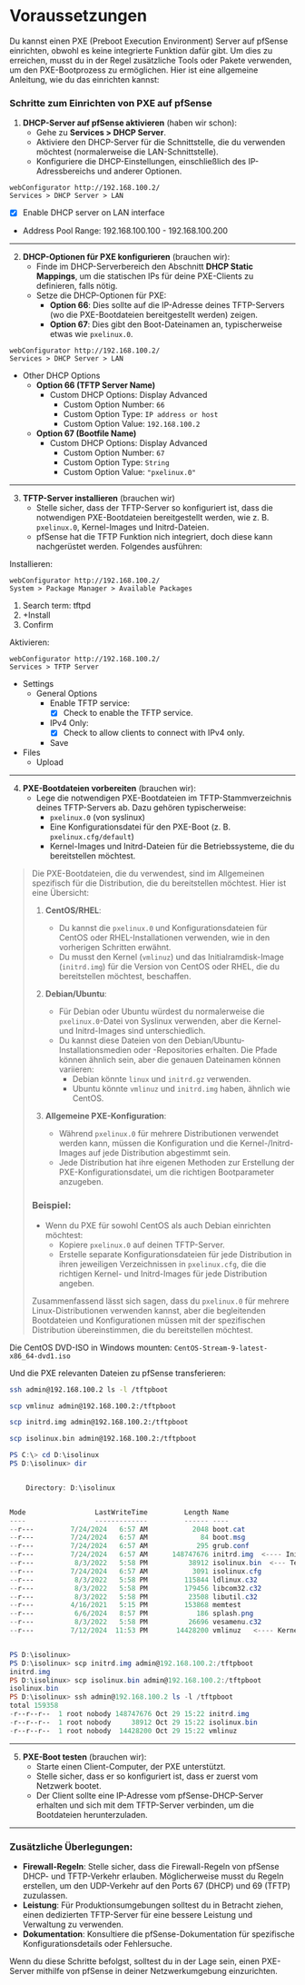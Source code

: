 # Voraussetzungen

Du kannst einen PXE (Preboot Execution Environment) Server auf pfSense einrichten, obwohl es keine integrierte Funktion dafür gibt. Um dies zu erreichen, musst du in der Regel zusätzliche Tools oder Pakete verwenden, um den PXE-Bootprozess zu ermöglichen. Hier ist eine allgemeine Anleitung, wie du das einrichten kannst:

### Schritte zum Einrichten von PXE auf pfSense

1. **DHCP-Server auf pfSense aktivieren** (haben wir schon):
   - Gehe zu **Services > DHCP Server**.
   - Aktiviere den DHCP-Server für die Schnittstelle, die du verwenden möchtest (normalerweise die LAN-Schnittstelle).
   - Konfiguriere die DHCP-Einstellungen, einschließlich des IP-Adressbereichs und anderer Optionen.

```plaintext
webConfigurator http://192.168.100.2/
Services > DHCP Server > LAN
```
- [x] Enable DHCP server on LAN interface
- Address Pool Range: 192.168.100.100 - 192.168.100.200
---
2. **DHCP-Optionen für PXE konfigurieren** (brauchen wir):
   - Finde im DHCP-Serverbereich den Abschnitt **DHCP Static Mappings**, um die statischen IPs für deine PXE-Clients zu definieren, falls nötig.
   - Setze die DHCP-Optionen für PXE:
     - **Option 66**: Dies sollte auf die IP-Adresse deines TFTP-Servers (wo die PXE-Bootdateien bereitgestellt werden) zeigen.
     - **Option 67**: Dies gibt den Boot-Dateinamen an, typischerweise etwas wie `pxelinux.0`.

```plaintext
webConfigurator http://192.168.100.2/
Services > DHCP Server > LAN
```
- Other DHCP Options
   - **Option 66 (TFTP Server Name)**
        - Custom DHCP Options: Display Advanced 
           - Custom Option Number: `66`
           - Custom Option Type: `IP address or host`
           - Custom Option Value: `192.168.100.2`
   - **Option 67 (Bootfile Name)**
        - Custom DHCP Options: Display Advanced 
           - Custom Option Number: `67`
           - Custom Option Type: `String`
           - Custom Option Value: `"pxelinux.0"`
---
3. **TFTP-Server installieren** (brauchen wir)
   - Stelle sicher, dass der TFTP-Server so konfiguriert ist, dass die notwendigen PXE-Bootdateien bereitgestellt werden, wie z. B. `pxelinux.0`, Kernel-Images und Initrd-Dateien.
   - pfSense hat die TFTP Funktion nich integriert, doch diese kann nachgerüstet werden. Folgendes ausführen:

Installieren:
```plaintext
webConfigurator http://192.168.100.2/
System > Package Manager > Available Packages
```

1. Search term: tftpd
2. +Install
3. Confirm

Aktivieren:
```plaintext
webConfigurator http://192.168.100.2/
Services > TFTP Server
```
- Settings
   - General Options
      - Enable TFTP service:
         - [x] Check to enable the TFTP service.
      - IPv4 Only:
         - [x] Check to allow clients to connect with IPv4 only.
      - Save
- Files
   - Upload
---
4. **PXE-Bootdateien vorbereiten** (brauchen wir):
   - Lege die notwendigen PXE-Bootdateien im TFTP-Stammverzeichnis deines TFTP-Servers ab. Dazu gehören typischerweise:
     - `pxelinux.0` (von syslinux)
     - Eine Konfigurationsdatei für den PXE-Boot (z. B. `pxelinux.cfg/default`)
     - Kernel-Images und Initrd-Dateien für die Betriebssysteme, die du bereitstellen möchtest.

> Die PXE-Bootdateien, die du verwendest, sind im Allgemeinen spezifisch für die Distribution, die du bereitstellen möchtest. Hier ist eine Übersicht:
> 
> 1. **CentOS/RHEL**:
>    - Du kannst die `pxelinux.0` und Konfigurationsdateien für CentOS oder RHEL-Installationen verwenden, wie in den vorherigen Schritten erwähnt.
>    - Du musst den Kernel (`vmlinuz`) und das Initialramdisk-Image (`initrd.img`) für die Version von CentOS oder RHEL, die du bereitstellen möchtest, beschaffen.
> 
> 2. **Debian/Ubuntu**:
>    - Für Debian oder Ubuntu würdest du normalerweise die `pxelinux.0`-Datei von Syslinux verwenden, aber die Kernel- und Initrd-Images sind unterschiedlich.
>    - Du kannst diese Dateien von den Debian/Ubuntu-Installationsmedien oder -Repositories erhalten. Die Pfade können ähnlich sein, aber die genauen Dateinamen können variieren:
>      - Debian könnte `linux` und `initrd.gz` verwenden.
>      - Ubuntu könnte `vmlinuz` und `initrd.img` haben, ähnlich wie CentOS.
> 
> 3. **Allgemeine PXE-Konfiguration**:
>    - Während `pxelinux.0` für mehrere Distributionen verwendet werden kann, müssen die Konfiguration und die Kernel-/Initrd-Images auf jede Distribution abgestimmt sein.
>    - Jede Distribution hat ihre eigenen Methoden zur Erstellung der PXE-Konfigurationsdatei, um die richtigen Bootparameter anzugeben.
> 
> ### Beispiel:
> - Wenn du PXE für sowohl CentOS als auch Debian einrichten möchtest:
>   - Kopiere `pxelinux.0` auf deinen TFTP-Server.
>   - Erstelle separate Konfigurationsdateien für jede Distribution in ihren jeweiligen Verzeichnissen in `pxelinux.cfg`, die die richtigen Kernel- und Initrd-Images für jede Distribution angeben.
> 
> Zusammenfassend lässt sich sagen, dass du `pxelinux.0` für mehrere Linux-Distributionen verwenden kannst, aber die begleitenden Bootdateien und Konfigurationen müssen mit der spezifischen Distribution übereinstimmen, die du bereitstellen möchtest.

Die CentOS DVD-ISO in Windows mounten: `CentOS-Stream-9-latest-x86_64-dvd1.iso`

Und die PXE relevanten Dateien zu pfSense transferieren:

```bash
ssh admin@192.168.100.2 ls -l /tftpboot
```
```bash
scp vmlinuz admin@192.168.100.2:/tftpboot
```
```bash
scp initrd.img admin@192.168.100.2:/tftpboot
```
```bash
scp isolinux.bin admin@192.168.100.2:/tftpboot
```

```powershell
PS C:\> cd D:\isolinux
PS D:\isolinux> dir


    Directory: D:\isolinux


Mode                 LastWriteTime         Length Name
----                 -------------         ------ ----
--r---         7/24/2024   6:57 AM           2048 boot.cat
--r---         7/24/2024   6:57 AM             84 boot.msg
--r---         7/24/2024   6:57 AM            295 grub.conf
--r---         7/24/2024   6:57 AM      148747676 initrd.img  <---- Initial-RAM-Disk-Image
--r---          8/3/2022   5:58 PM          38912 isolinux.bin  <--- Teil des ISOLINUX-Bootloaders
--r---         7/24/2024   6:57 AM           3091 isolinux.cfg
--r---          8/3/2022   5:58 PM         115844 ldlinux.c32
--r---          8/3/2022   5:58 PM         179456 libcom32.c32
--r---          8/3/2022   5:58 PM          23508 libutil.c32
--r---         4/16/2021   5:15 PM         153868 memtest
--r---          6/6/2024   8:57 PM            186 splash.png
--r---          8/3/2022   5:58 PM          26696 vesamenu.c32
--r---         7/12/2024  11:53 PM       14428200 vmlinuz   <---- Kernel-Image


PS D:\isolinux>
PS D:\isolinux> scp initrd.img admin@192.168.100.2:/tftpboot
initrd.img                                                                                                100%  142MB 153.5MB/s   00:00
PS D:\isolinux> scp isolinux.bin admin@192.168.100.2:/tftpboot
isolinux.bin                                                                                              100%   38KB  12.4MB/s   00:00
PS D:\isolinux> ssh admin@192.168.100.2 ls -l /tftpboot
total 159358
-r--r--r--  1 root nobody 148747676 Oct 29 15:22 initrd.img
-r--r--r--  1 root nobody     38912 Oct 29 15:22 isolinux.bin
-r--r--r--  1 root nobody  14428200 Oct 29 15:22 vmlinuz
```

---
5. **PXE-Boot testen** (brauchen wir):
   - Starte einen Client-Computer, der PXE unterstützt.
   - Stelle sicher, dass er so konfiguriert ist, dass er zuerst vom Netzwerk bootet.
   - Der Client sollte eine IP-Adresse vom pfSense-DHCP-Server erhalten und sich mit dem TFTP-Server verbinden, um die Bootdateien herunterzuladen.
---
### Zusätzliche Überlegungen:
- **Firewall-Regeln**: Stelle sicher, dass die Firewall-Regeln von pfSense DHCP- und TFTP-Verkehr erlauben. Möglicherweise musst du Regeln erstellen, um den UDP-Verkehr auf den Ports 67 (DHCP) und 69 (TFTP) zuzulassen.
- **Leistung**: Für Produktionsumgebungen solltest du in Betracht ziehen, einen dedizierten TFTP-Server für eine bessere Leistung und Verwaltung zu verwenden.
- **Dokumentation**: Konsultiere die pfSense-Dokumentation für spezifische Konfigurationsdetails oder Fehlersuche.

Wenn du diese Schritte befolgst, solltest du in der Lage sein, einen PXE-Server mithilfe von pfSense in deiner Netzwerkumgebung einzurichten.

